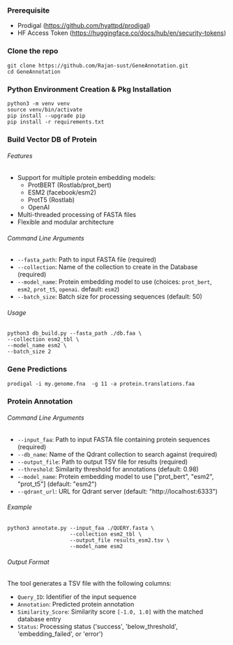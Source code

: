 ### Prerequisite

- Prodigal (https://github.com/hyattpd/prodigal)
- HF Access Token (https://huggingface.co/docs/hub/en/security-tokens)

### Clone the repo
```
git clone https://github.com/Rajan-sust/GeneAnnotation.git
cd GeneAnnotation
```

### Python Environment Creation & Pkg Installation
```
python3 -m venv venv
source venv/bin/activate
pip install --upgrade pip
pip install -r requirements.txt
```

### Build Vector DB of Protein

###### Features

- Support for multiple protein embedding models:
  - ProtBERT (Rostlab/prot_bert)
  - ESM2 (facebook/esm2)
  - ProtT5 (Rostlab)
  - OpenAI
- Multi-threaded processing of FASTA files
- Flexible and modular architecture

###### Command Line Arguments

- `--fasta_path`: Path to input FASTA file (required)
- `--collection`: Name of the collection to create in the Database (required)
- `--model_name`: Protein embedding model to use (choices: `prot_bert`, `esm2`, `prot_t5`, `openai`. default: `esm2`)
- `--batch_size`: Batch size for processing sequences (default: 50)



###### Usage
```
python3 db_build.py --fasta_path ./db.faa \
--collection esm2_tbl \
--model_name esm2 \
--batch_size 2
```



### Gene Predictions
```
prodigal -i my.genome.fna  -g 11 -a protein.translations.faa
```

### Protein Annotation


###### Command Line Arguments

- `--input_faa`: Path to input FASTA file containing protein sequences (required)
- `--db_name`: Name of the Qdrant collection to search against (required)
- `--output_file`: Path to output TSV file for results (required)
- `--threshold`: Similarity threshold for annotations (default: 0.98)
- `--model_name`: Protein embedding model to use ["prot_bert", "esm2", "prot_t5"] (default: "esm2")
- `--qdrant_url`: URL for Qdrant server (default: "http://localhost:6333")

###### Example

```
python3 annotate.py --input_faa ./QUERY.fasta \
                    --collection esm2_tbl \
                    --output_file results_esm2.tsv \
                    --model_name esm2
```

###### Output Format

The tool generates a TSV file with the following columns:
- `Query_ID`: Identifier of the input sequence
- `Annotation`: Predicted protein annotation
- `Similarity_Score`: Similarity score `[-1.0, 1.0]` with the matched database entry
- `Status`: Processing status ('success', 'below_threshold', 'embedding_failed', or 'error')
